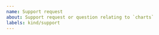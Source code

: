 ```yaml
---
name: Support request
about: Support request or question relating to `charts`
labels: kind/support
---
```


<!--
STOP, PLEASE READ BEFORE CREATING AN ISSUE!

If you're looking for help, check [Stack Overflow](https://stackoverflow.com/questions/tagged/spot-charts/). You can also post your question on the [Spot Community Slack](http://slack.spot.io/).
-->
